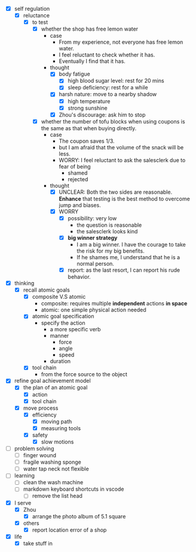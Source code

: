 - [x] self regulation
    - [x] reluctance
        - [x] to test
            - [x] whether the shop has free lemon water
                - case
                    - From my experience, not everyone has free lemon water.
                    - I feel reluctant to check whether it has.
                    - Eventually I find that it has.
                - thought
                    - [x] body fatigue
                        - [x] high blood sugar level: rest for 20 mins
                        - [x] sleep deficiency: rest for a while
                    - [x] harsh nature: move to a nearby shadow 
                        - [x] high temperature
                        - [x] strong sunshine
                    - [x] Zhou's discourage: ask him to stop
            - [x] whether the number of tofu blocks when using coupons is the same as that when buying directly.
                - case
                    - The coupon saves 1/3.
                    - but I am afraid that the volume of the snack will be less.
                    - WORRY: I feel reluctant to ask the salesclerk due to fear of being
                        - shamed
                        - rejected
                - thought
                    - [x] UNCLEAR: Both the two sides are reasonable. **Enhance** that testing is the best method to overcome jump and biases.
                    - [x] WORRY
                        - [x] possibility: very low
                            - the question is reasonable
                            - the salesclerk looks kind
                        - [x] **big winner strategy**
                            - I am a big winner. I have the courage to take the risk for my big benefits.
                            - If he shames me, I understand that he is a normal person.
                        - [x] report: as the last resort, I can report his rude behavior.
- [x] thinking
    - [x] recall atomic goals
        - [x] composite V.S atomic
            - composite: requires multiple **independent** actions **in space**
            - atomic: one simple physical action needed
        - [x] atomic goal specification
            - specify the action
                - a more specific verb
                - manner
                    - force
                    - angle
                    - speed
                - duration
        - [x] tool chain
            - from the force source to the object
- [x] refine goal achievement model
    - [x] the plan of an atomic goal
        - [x] action
        - [x] tool chain
    - [x] move process
        - [x] efficiency
            - [x] moving path
            - [x] measuring tools
        - [x] safety
            - [x] slow motions
- [ ] problem solving
    - [ ] finger wound
    - [ ] fragile washing sponge
    - [ ] water tap neck not flexible
- [ ] learning
    - [ ] clean the wash machine
    - [ ] markdown keyboard shortcuts in vscode
        - [ ] remove the list head
- [x] I serve
    - [x] Zhou
        - [x] arrange the photo album of 5.1 square
    - [x] others
        - [x] report location error of a shop
- [x] life
    - [x] take stuff in
